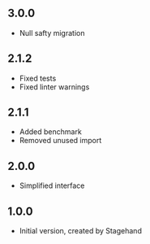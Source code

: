 ## 3.0.0

- Null safty migration

## 2.1.2

- Fixed tests
- Fixed linter warnings

## 2.1.1

- Added benchmark
- Removed unused import

## 2.0.0

- Simplified interface

## 1.0.0

- Initial version, created by Stagehand
